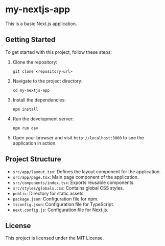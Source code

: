 # my-nextjs-app

This is a basic Next.js application.

## Getting Started

To get started with this project, follow these steps:

1. Clone the repository:
   ```
   git clone <repository-url>
   ```

2. Navigate to the project directory:
   ```
   cd my-nextjs-app
   ```

3. Install the dependencies:
   ```
   npm install
   ```

4. Run the development server:
   ```
   npm run dev
   ```

5. Open your browser and visit `http://localhost:3000` to see the application in action.

## Project Structure

- `src/app/layout.tsx`: Defines the layout component for the application.
- `src/app/page.tsx`: Main page component of the application.
- `src/components/index.tsx`: Exports reusable components.
- `src/styles/globals.css`: Contains global CSS styles.
- `public`: Directory for static assets.
- `package.json`: Configuration file for npm.
- `tsconfig.json`: Configuration file for TypeScript.
- `next.config.js`: Configuration file for Next.js.

## License

This project is licensed under the MIT License.